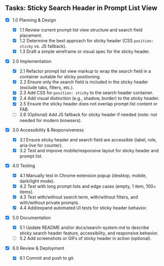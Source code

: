 ## Tasks: Sticky Search Header in Prompt List View

- [x] 1.0 Planning & Design

  - [x] 1.1 Review current prompt list view structure and search field placement.
  - [x] 1.2 Determine the best approach for sticky header (CSS `position: sticky` vs. JS fallback).
  - [x] 1.3 Draft a simple wireframe or visual spec for the sticky header.

- [x] 2.0 Implementation

  - [x] 2.1 Refactor prompt list view markup to wrap the search field in a container suitable for sticky positioning.
  - [x] 2.2 Ensure only the search field is included in the sticky header (exclude tabs, filters, etc.).
  - [x] 2.3 Add CSS for `position: sticky` to the search header container.
  - [x] 2.4 Add visual distinction (e.g., shadow, border) to the sticky header.
  - [x] 2.5 Ensure the sticky header does not overlap prompt list content or FAB.
  - [ ] 2.6 (Optional) Add JS fallback for sticky header if needed (note: not needed for modern browsers).

- [x] 3.0 Accessibility & Responsiveness

  - [x] 3.1 Ensure sticky header and search field are accessible (label, role, aria-live for counter).
  - [x] 3.2 Test and improve mobile/responsive layout for sticky header and prompt list.

- [x] 4.0 Testing

  - [x] 4.1 Manually test in Chrome extension popup (desktop, mobile, dark/light mode).
  - [x] 4.2 Test with long prompt lists and edge cases (empty, 1 item, 100+ items).
  - [x] 4.3 Test with/without search term, with/without filters, and with/without private prompts.
  - [x] 4.4 Add/expand automated UI tests for sticky header behavior.

- [x] 5.0 Documentation

  - [x] 5.1 Update README and/or docs/search-system.md to describe sticky search header feature, accessibility, and responsive behavior.
  - [ ] 5.2 Add screenshots or GIFs of sticky header in action (optional).

- [x] 6.0 Review & Deployment

  - [x] 6.1 Commit and push to git.
